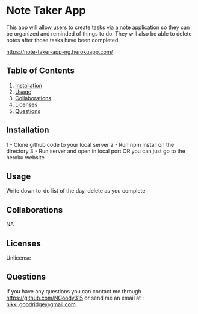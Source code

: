 
# Note Taker App

This app will allow users to create tasks via a note application so they can be organized and reminded of things to do. They will also be able to delete notes after those tasks have been completed.

https://note-taker-app-ng.herokuapp.com/

## Table of Contents
1. [Installation](#install)
2. [Usage](#usage)
3. [Collaborations](#collab)
4. [Licenses](#license)
5. [Questions](#question)

## <a name="install"/>Installation
1 - Clone github code to your local server 2 - Run npm install on the directory  3 - Run server and open in local port OR you can just go to the heroku website

## <a name="usage"/>Usage
Write down to-do list of the day, delete as you complete

## <a name="collab"/>Collaborations
NA

## <a name="license"/>Licenses
Unlicense

## <a name="question"/>Questions
If you have any questions you can contact me through https://github.com/NGoody315 or send me an email at : nikki.goodridge@gmail.com.
